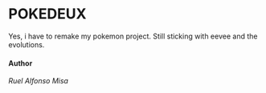 # POKEDEUX #

Yes, i have to remake my pokemon project. Still sticking with eevee and the evolutions.

#### Author ####

_Ruel Alfonso Misa_